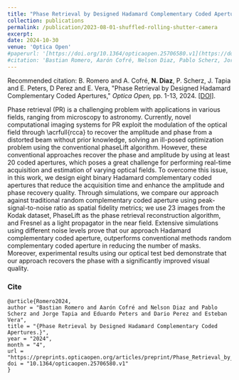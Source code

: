 ```yaml
---
title: "Phase Retrieval by Designed Hadamard Complementary Coded Apertures"
collection: publications
permalink: /publication/2023-08-01-shuffled-rolling-shutter-camera
excerpt: 
date: 2024-10-30
venue: 'Optica Open'
#paperurl: '[https://doi.org/10.1364/opticaopen.25706580.v1](https://doi.org/10.1364/opticaopen.25706580.v1)'
#citation: 'Bastian Romero, Aarón Cofré, Nelson Diaz, Pablo Scherz, Jorge Tapia, Eduardo Peters, Dario Perez and Esteban Vera, &quot;Phase Retrieval by Designed Hadamard Complementary Coded Apertures.&quot; <i>, Optica Open,</i>., pp. 499-513, 2023.'
---
```


Recommended citation: B. Romero and A. Cofré, **N. Diaz**, P. Scherz, J. Tapia and E. Peters, D Perez and E. Vera, "Phase Retrieval by Designed Hadamard Complementary Coded Apertures," <i> Optica Open,</i> pp. 1-13, 2024. [[DOI]](https://doi.org/10.1364/opticaopen.25706580.v1).

Phase retrieval (PR) is a challenging problem with applications in various fields, ranging from microscopy to astronomy. Currently, novel computational imaging systems for PR exploit the modulation of the optical field through \acrfull{rcca} to recover the amplitude and phase from a distorted beam without prior knowledge, solving an ill-posed optimization problem using the conventional phaseLift algorithm. However, these conventional approaches recover the phase and amplitude by using at least 20 coded apertures, which poses a great challenge for performing real-time acquisition and estimation of varying optical fields. To overcome this issue, in this work, we design eight binary Hadamard complementary coded apertures that reduce the acquisition time and enhance the amplitude and phase recovery quality. Through simulations, we compare our approach against traditional random complementary coded aperture using peak-signal-to-noise ratio as spatial fidelity metrics; we use 23 images from the Kodak dataset, PhaseLift as the phase retrieval reconstruction algorithm, and Fresnel as a light propagator in the near field. Extensive simulations using different noise levels prove that our approach Hadamard complementary coded aperture, outperforms conventional methods random complementary coded aperture in reducing the number of masks. Moreover, experimental results using our optical test bed demonstrate that our approach recovers the phase with a significantly improved visual quality.

### Cite

```
@article{Romero2024,
author = "Bastian Romero and Aarón Cofré and Nelson Diaz and Pablo Scherz and Jorge Tapia and Eduardo Peters and Dario Perez and Esteban Vera",
title = "{Phase Retrieval by Designed Hadamard Complementary Coded Apertures.}",
year = "2024",
month = "4",
url = "https://preprints.opticaopen.org/articles/preprint/Phase_Retrieval_by_Designed_Hadamard_Complementary_Coded_Apertures_/25706580",
doi = "10.1364/opticaopen.25706580.v1"
}
```

